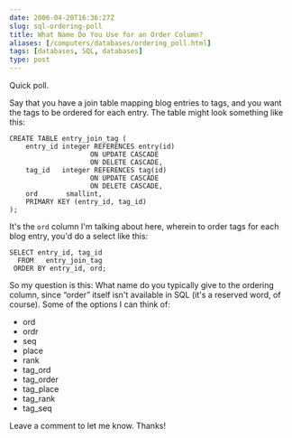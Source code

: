 ```yaml
--- 
date: 2006-04-20T16:36:27Z
slug: sql-ordering-poll
title: What Name Do You Use for an Order Column?
aliases: [/computers/databases/ordering_poll.html]
tags: [databases, SQL, databases]
type: post
---
```


Quick poll.

Say that you have a join table mapping blog entries to tags, and you want the
tags to be ordered for each entry. The table might look something like this:

``` postgres
CREATE TABLE entry_join_tag (
    entry_id integer REFERENCES entry(id)
                    ON UPDATE CASCADE
                    ON DELETE CASCADE,
    tag_id   integer REFERENCES tag(id)
                    ON UPDATE CASCADE
                    ON DELETE CASCADE,
    ord       smallint,
    PRIMARY KEY (entry_id, tag_id)
);
```

It's the `ord` column I'm talking about here, wherein to order tags for each
blog entry, you'd do a select like this:

``` postgres
SELECT entry_id, tag_id
  FROM   entry_join_tag
 ORDER BY entry_id, ord;
```

So my question is this: What name do you typically give to the ordering column,
since “order” itself isn't available in SQL (it's a reserved word, of course).
Some of the options I can think of:

-   ord
-   ordr
-   seq
-   place
-   rank
-   tag\_ord
-   tag\_order
-   tag\_place
-   tag\_rank
-   tag\_seq

Leave a comment to let me know. Thanks!
